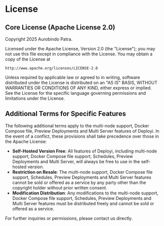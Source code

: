 # License

## Core License (Apache License 2.0)

Copyright 2025 Aurobindo Patra.

Licensed under the Apache License, Version 2.0 (the "License");
you may not use this file except in compliance with the License.
You may obtain a copy of the License at

    http://www.apache.org/licenses/LICENSE-2.0

Unless required by applicable law or agreed to in writing, software
distributed under the License is distributed on an "AS IS" BASIS,
WITHOUT WARRANTIES OR CONDITIONS OF ANY KIND, either express or implied.
See the License for the specific language governing permissions and limitations under the License.

## Additional Terms for Specific Features

The following additional terms apply to the multi-node support, Docker Compose file, Preview Deployments and Multi Server features of Deployi. In the event of a conflict, these provisions shall take precedence over those in the Apache License:

- **Self-Hosted Version Free**: All features of Deployi, including multi-node support, Docker Compose file support, Schedules, Preview Deployments and Multi Server, will always be free to use in the self-hosted version.
- **Restriction on Resale**: The multi-node support, Docker Compose file support, Schedules, Preview Deployments and Multi Server features cannot be sold or offered as a service by any party other than the copyright holder without prior written consent.
- **Modification Distribution**: Any modifications to the multi-node support, Docker Compose file support, Schedules, Preview Deployments and Multi Server features must be distributed freely and cannot be sold or offered as a service.

For further inquiries or permissions, please contact us directly.
